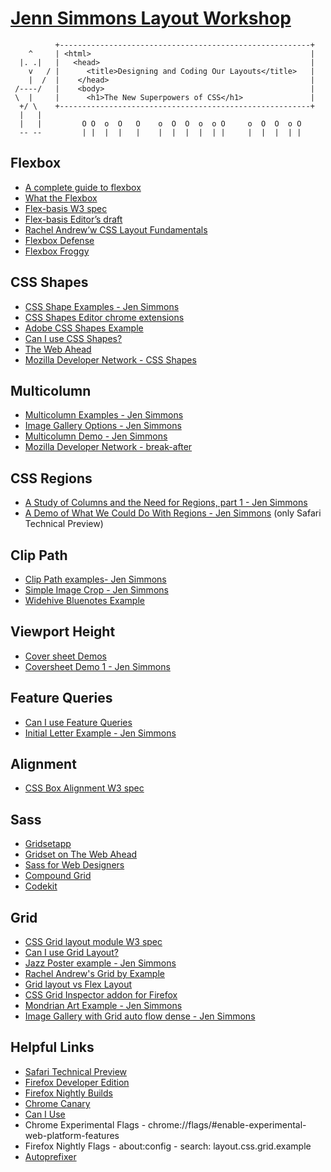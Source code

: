 # [Jenn Simmons Layout Workshop](http://labs.jensimmons.com/workshop)

```
          +--------------------------------------------------------+
    ^     | <html>                                                 |
  |. .|   |   <head>                                               |
    v   / |      <title>Designing and Coding Our Layouts</title>   |
    |  /  |    </head>                                             |
 /----/   |    <body>                                              |
 \  |     |      <h1>The New Superpowers of CSS</h1>               |
  +/ \    +--------------------------------------------------------+
  |   |         
  |   |         O O  o  O   O    o  O  O  o  o O     o  O  O  o O 
  -- --         | |  |  |   |    |  |  |  |  | |     |  |  |  | |
```

## Flexbox

- [A complete guide to flexbox](https://css-tricks.com/snippets/css/a-guide-to-flexbox/)
- [What the Flexbox](http://flexbox.io)
- [Flex-basis W3 spec](http://www.w3.org/TR/css-flexbox-1/#flex-basis-property)
- [Flex-basis Editor’s draft](http://drafts.csswg.org/css-flexbox)
- [Rachel Andrew’w CSS Layout Fundamentals](https://thecssworkshop.com/courses)
- [Flexbox Defense](http://flexboxdefense.com)
- [Flexbox Froggy](http://flexboxfroggy.com)

## CSS Shapes

- [CSS Shape Examples - Jen Simmons](http://labs.jensimmons.com/#shapes)
- [CSS Shapes Editor chrome extensions](https://chrome.google.com/webstore/detail/css-shapes-editor/nenndldnbcncjmeacmnondmkkfedmgmp?hl=en-US)
- [Adobe CSS Shapes Example](http://codepen.io/adobe/pen/KfzId)
- [Can I use CSS Shapes?](http://caniuse.com/#search=CSS%20shapes)
- [The Web Ahead](thewebahead.net/guest/john-allsopp)
- [Mozilla Developer Network - CSS Shapes](https://developer.mozilla.org/en-US/docs/Web/CSS/CSS_Shapes)

## Multicolumn

- [Multicolumn Examples - Jen Simmons](http://labs.jensimmons.com/#multicolumn)
- [Image Gallery Options - Jen Simmons](http://labs.jensimmons.com/examples/image-gallery-multicolumn.html)
- [Multicolumn Demo - Jen Simmons](http://labs.jensimmons.com/examples/multicolumn-3.html)
- [Mozilla Developer Network - break-after](https://developer.mozilla.org/en-US/docs/Web/CSS/break-after)

## CSS Regions

- [A Study of Columns and the Need for Regions, part 1 - Jen Simmons](http://labs.jensimmons.com/#regions1)
- [A Demo of What We Could Do With Regions - Jen Simmons](http://labs.jensimmons.com/examples/regions-1i.html) (only Safari Technical Preview)

## Clip Path

- [Clip Path examples- Jen Simmons](http://labs.jensimmons.com/#clippath)
- [Simple Image Crop - Jen Simmons](http://labs.jensimmons.com/examples/clip-path.html)
- [Widehive Bluenotes Example](http://Widehive.com/artists)

## Viewport Height

- [Cover sheet Demos](http://labs.jensimmons.com/#coversheet)
- [Coversheet Demo 1 - Jen Simmons](http://labs.jensimmons.com/examples/coversheet-1.html)

## Feature Queries

- [Can I use Feature Queries](http://caniuse.com/#feat=css-featurequeries)
- [Initial Letter Example - Jen Simmons](http://labs.jensimmons.com/examples/initial-letter.html)

## Alignment

- [CSS Box Alignment W3 spec](http://drafts.csswg.org/css-align)

## Sass

- [Gridsetapp](http://gridsetapp.com)
- [Gridset on The Web Ahead](http://thewebahead.net/?gridset=show)
- [Sass for Web Designers](https://abookapart.com/products/sass-for-web-designers)
- [Compound Grid](http://gridsetapp.com/specs/gerstner)
- [Codekit](http://www.codekit.io)

## Grid

- [CSS Grid layout module W3 spec](https://drafts.csswg.org/css-grid/)
- [Can I use Grid Layout?](http://caniuse.com/#search=CSS%20grid)
- [Jazz Poster example - Jen Simmons](http://labs.jensimmons.com/examples/grid-content-1.html)
- [Rachel Andrew's Grid by Example](http://gridbyexample.com/)
- [Grid layout vs Flex Layout](https://drafts.csswg.org/css-grid/#intro)
- [CSS Grid Inspector addon for Firefox](https://addons.mozilla.org/en-US/firefox/addon/css-grid-inspector/?src=category)
- [Mondrian Art Example - Jen Simmons](http://labs.jensimmons.com/examples/mondrian-1.html)
- [Image Gallery with Grid auto flow dense - Jen Simmons](http://labs.jensimmons.com/examples/image-gallery-grid-1.html)

## Helpful Links

- [Safari Technical Preview](https://developer.apple.com/safari/technology-preview/)
- [Firefox Developer Edition](https://www.mozilla.org/en-US/firefox/developer/)
- [Firefox Nightly Builds](https://nightly.mozilla.org/)
- [Chrome Canary](https://www.google.com/chrome/browser/canary.html)
- [Can I Use](http://caniuse.com)
- Chrome Experimental Flags - chrome://flags/#enable-experimental-web-platform-features
- Firefox Nightly Flags - about:config - search: layout.css.grid.example
- [Autoprefixer](https://github.com/postcss/autoprefixer)

 
